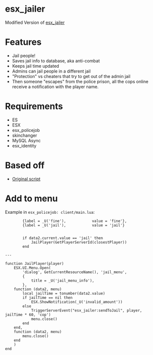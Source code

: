 # esx_jailer
Modified Version of [esx_jailer](https://github.com/ESX-PUBLIC/esx_jailer)

# Features
- Jail people!
- Saves jail info to database, aka anti-combat
- Keeps jail time updated
- Admins can jail people in a different jail
- "Protection" vs cheaters that try to get out of the admin jail
- Then someone "escapes" from the police prison, all the cops online receive a notification with the player name.

# Requirements
- ES
- ESX
- esx_policejob
- skinchanger
- MySQL Async
- esx_identity

# Based off
- [Original script](https://github.com/ESX-PUBLIC/esx_jailer)

# Add to menu

Example in `esx_policejob: client/main.lua`:

```
		{label = _U('fine'),			value = 'fine'},
		{label = _U('jail'),			value = 'jail'}
		
		
		if data2.current.value == 'jail' then
			JailPlayer(GetPlayerServerId(closestPlayer))
		end

---

function JailPlayer(player)
	ESX.UI.Menu.Open(
		'dialog', GetCurrentResourceName(), 'jail_menu',
		{
			title = _U('jail_menu_info'),
		},
	function (data2, menu)
		local jailTime = tonumber(data2.value)
		if jailTime == nil then
			ESX.ShowNotification(_U('invalid_amount'))
		else
			TriggerServerEvent("esx_jailer:sendToJail", player, jailTime * 60, 'cop')
			menu.close()
		end
	end,
	function (data2, menu)
		menu.close()
	end
	)
end
```